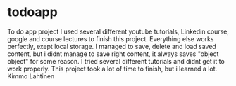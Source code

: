 # todoapp
To do app project
I used several different youtube tutorials, Linkedin course, google and course lectures to finish this project.
Everything else works perfectly, exept local storage. I managed to save, delete and load saved content, but i didnt manage to save right content, it always saves "object object" for some reason. I tried several different tutorials and didnt get it to work properly. This project took a lot of time to finish, but i learned a lot.
Kimmo Lahtinen
